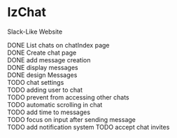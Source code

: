 # IzChat
Slack-Like Website

DONE List chats on chatIndex page <br>
DONE Create chat page <br>
DONE add message creation <br>
DONE display messages <br>
DONE design Messages <br>
TODO chat settings <br>
TODO adding user to chat <br>
TODO prevent from accessing other chats <br>
TODO automatic scrolling in chat <br>
TODO add time to messages <br>
TODO focus on input after sending message <br>
TODO add notification system
TODO accept chat invites
